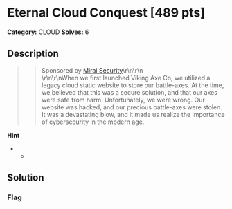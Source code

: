 # Eternal Cloud Conquest [489 pts]

**Category:** CLOUD
**Solves:** 6

## Description
>> Sponsored by [Mirai Security](https://miraisecurity.com/)\r\n\r\n<br>\r\n\r\nWhen we first launched Viking Axe Co, we utilized a legacy cloud static website to store our battle-axes. At the time, we believed that this was a secure solution, and that our axes were safe from harm. Unfortunately, we were wrong. Our website was hacked, and our precious battle-axes were stolen. It was a devastating blow, and it made us realize the importance of cybersecurity in the modern age.

**Hint**
* -

## Solution

### Flag

